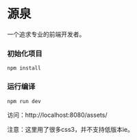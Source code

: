 # 源泉
一个追求专业的前端开发者。
### 初始化项目
    npm install
### 运行编译
    npm run dev
访问：http://localhost:8080/assets/

注意：这里用了很多css3，并不支持低版本ie。